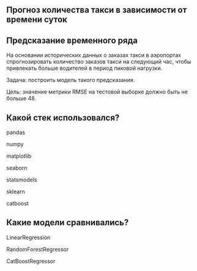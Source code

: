 ## Прогноз количества такси в зависимости от времени суток
## Предсказание временного ряда
На основании исторических данных о заказах такси в аэропортах спрогнозировать количество заказов такси на следующий час, чтобы привлекать больше водителей в период пиковой нагрузки.

Задача: построить модель такого предсказания.

Цель: значение метрики RMSE на тестовой выборке должно быть не больше 48.
## Какой стек использовался?
pandas

numpy

matplotlib

seaborn

statsmodels

sklearn

catboost
## Какие модели сравнивались?

LinearRegression

RandomForestRegressor

CatBoostRegressor
